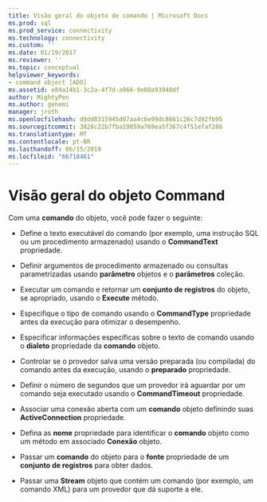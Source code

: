 ```yaml
---
title: Visão geral do objeto de comando | Microsoft Docs
ms.prod: sql
ms.prod_service: connectivity
ms.technology: connectivity
ms.custom: ''
ms.date: 01/19/2017
ms.reviewer: ''
ms.topic: conceptual
helpviewer_keywords:
- command object [ADO]
ms.assetid: e84a14b1-3c2a-4f7d-a966-9e08a93948df
author: MightyPen
ms.author: genemi
manager: jroth
ms.openlocfilehash: d9dd8315945d07aa4c6e99dc8661c26c7d92fb95
ms.sourcegitcommit: 3026c22b7fba19059a769ea5f367c4f51efaf286
ms.translationtype: MT
ms.contentlocale: pt-BR
ms.lasthandoff: 06/15/2019
ms.locfileid: "66718461"
---
```

# <a name="command-object-overview"></a>Visão geral do objeto Command
Com uma **comando** do objeto, você pode fazer o seguinte:  
  
-   Define o texto executável do comando (por exemplo, uma instrução SQL ou um procedimento armazenado) usando o **CommandText** propriedade.  
  
-   Definir argumentos de procedimento armazenado ou consultas parametrizadas usando **parâmetro** objetos e o **parâmetros** coleção.  
  
-   Executar um comando e retornar um **conjunto de registros** do objeto, se apropriado, usando o **Execute** método.  
  
-   Especifique o tipo de comando usando o **CommandType** propriedade antes da execução para otimizar o desempenho.  
  
-   Especificar informações específicas sobre o texto de comando usando o **dialeto** propriedade da **comando** objeto.  
  
-   Controlar se o provedor salva uma versão preparada (ou compilada) do comando antes da execução, usando o **preparado** propriedade.  
  
-   Definir o número de segundos que um provedor irá aguardar por um comando seja executado usando o **CommandTimeout** propriedade.  
  
-   Associar uma conexão aberta com um **comando** objeto definindo suas **ActiveConnection** propriedade.  
  
-   Defina as **nome** propriedade para identificar o **comando** objeto como um método em associado **Conexão** objeto.  
  
-   Passar um **comando** do objeto para o **fonte** propriedade de um **conjunto de registros** para obter dados.  
  
-   Passar uma **Stream** objeto que contém um comando (por exemplo, um comando XML) para um provedor que dá suporte a ele.

